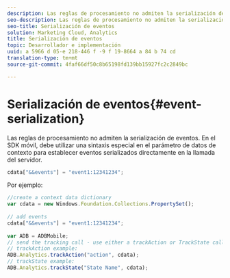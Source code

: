 ```yaml
---
description: Las reglas de procesamiento no admiten la serialización de eventos. En el SDK móvil, debe utilizar una sintaxis especial dentro del parámetro de datos de contexto para establecer eventos serializados directamente en la llamada del servidor.
seo-description: Las reglas de procesamiento no admiten la serialización de eventos. En el SDK móvil, debe utilizar una sintaxis especial dentro del parámetro de datos de contexto para establecer eventos serializados directamente en la llamada del servidor.
seo-title: Serialización de eventos
solution: Marketing Cloud, Analytics
title: Serialización de eventos
topic: Desarrollador e implementación
uuid: a 5966 d 05-e 218-446 f -9 f 19-8664 a 84 b 74 cd
translation-type: tm+mt
source-git-commit: 4faf66df50c8b65198fd139bb15927fc2c2849bc

---
```



# Serialización de eventos{#event-serialization}

Las reglas de procesamiento no admiten la serialización de eventos. En el SDK móvil, debe utilizar una sintaxis especial en el parámetro de datos de contexto para establecer eventos serializados directamente en la llamada del servidor.

```js
cdata["&&events"] = "event1:12341234";
```

Por ejemplo:

```js
//create a context data dictionary 
var cdata = new Windows.Foundation.Collections.PropertySet(); 
 
// add events 
cdata["&&events"] = "event1:12341234"; 
 
var ADB = ADBMobile; 
// send the tracking call - use either a trackAction or TrackState call. 
// trackAction example: 
ADB.Analytics.trackAction("action", cdata); 
// trackState example: 
ADB.Analytics.trackState("State Name", cdata);
```

